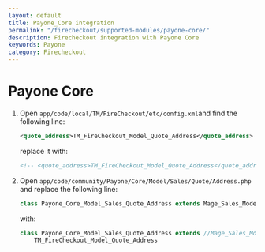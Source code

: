 ```yaml
---
layout: default
title: Payone_Core integration
permalink: "/firecheckout/supported-modules/payone-core/"
description: Firecheckout integration with Payone Core
keywords: Payone
category: Firecheckout
---
```


# Payone Core

 1. Open `app/code/local/TM/FireCheckout/etc/config.xml`and find the following line:

    ```xml
    <quote_address>TM_FireCheckout_Model_Quote_Address</quote_address> <!-- Fix for paypal express. Call for validate method overriden -->
    ```

    replace it with:

    ```xml
    <!-- <quote_address>TM_FireCheckout_Model_Quote_Address</quote_address> --> <!-- Fix for paypal express. Call for validate method overriden -->
    ```

 2. Open `app/code/community/Payone/Core/Model/Sales/Quote/Address.php` and replace the following line:

    ```php
    class Payone_Core_Model_Sales_Quote_Address extends Mage_Sales_Model_Quote_Address
    ```

    with:

    ```php
    class Payone_Core_Model_Sales_Quote_Address extends //Mage_Sales_Model_Quote_Address
        TM_FireCheckout_Model_Quote_Address
    ```